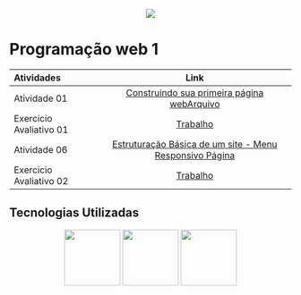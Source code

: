 <p align="center">
  <img src="https://seeklogo.com/images/F/FURB-logo-051554756A-seeklogo.com.png">
</p>  

# Programação web 1

| Atividades       | Link     |
| :------------- | :----------: |
|  Atividade 01 | [Construindo sua primeira página webArquivo](Atividades/Atividade01-ConstruindoSuaPrimeiraPáginaWeb) |
|  Exercicio Avaliativo 01 | [Trabalho](Atividades/Exercicio-Avaliativo-01)|
|  Atividade 06 | [Estruturação Básica de um site - Menu Responsivo Página](Atividades/Atividade06-HTMLeCSS-estruturaBásicaDeUmSite-menuResponsivoPágina) |
|  Exercicio Avaliativo 02 | [Trabalho](Atividades/Exercicio-Avaliativo-02)||

## Tecnologias Utilizadas

<p align="center">
  <img height="100px" widht="100px" src="https://upload.wikimedia.org/wikipedia/commons/thumb/6/61/HTML5_logo_and_wordmark.svg/1200px-HTML5_logo_and_wordmark.svg.png">
  <img height="100px" widht="100px" src="https://andremenegassi.com.br/wordpress/wp-content/uploads/2013/04/css31.png">
  <img height="100px" widht="100px" src="https://seeklogo.com/images/J/javascript-logo-E967E87D74-seeklogo.com.png">
</p>

